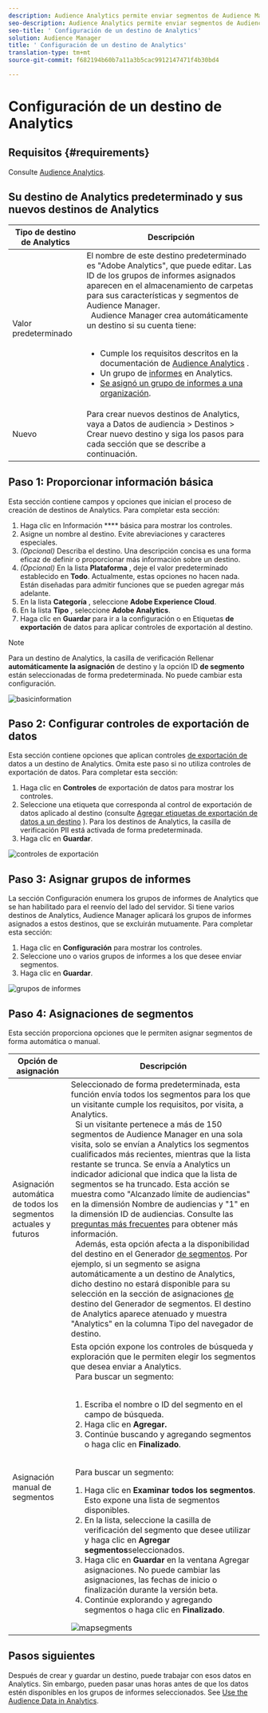 ```yaml
---
description: Audience Analytics permite enviar segmentos de Audience Manager a Analytics. Para usar esta función, hay que crear un destino de Analytics y segmentos de mapas para este en Audience Manager.
seo-description: Audience Analytics permite enviar segmentos de Audience Manager a Analytics. Para usar esta función, hay que crear un destino de Analytics y segmentos de mapas para este en Audience Manager.
seo-title: ' Configuración de un destino de Analytics'
solution: Audience Manager
title: ' Configuración de un destino de Analytics'
translation-type: tm+mt
source-git-commit: f682194b60b7a11a3b5cac9912147471f4b30bd4

---
```



#  Configuración de un destino de Analytics

## Requisitos {#requirements}

Consulte [Audience Analytics](https://marketing.adobe.com/resources/help/en_US/analytics/audiences/).

## Su destino de Analytics predeterminado y sus nuevos destinos de Analytics

| Tipo de destino de Analytics | Descripción |
|---|---|
| Valor predeterminado | El nombre de este destino predeterminado es "Adobe Analytics", que puede editar. Las ID de los grupos de informes asignados aparecen en el almacenamiento de carpetas para sus características y segmentos de Audience Manager. <br>  Audience Manager crea automáticamente un destino si su cuenta tiene: <br>  <ul><li>Cumple los requisitos descritos en la documentación de [Audience Analytics](https://marketing.adobe.com/resources/help/en_US/analytics/audiences/) .</li><li>Un grupo de [informes](https://marketing.adobe.com/resources/help/en_US/sc/implement/ref-reports-report-suites.html) en Analytics.</li><li>[Se asignó un grupo de informes a una organización](https://marketing.adobe.com/resources/help/en_US/mcloud/report-suite-mapping.html).</li></ul> |
| Nuevo | Para crear nuevos destinos de Analytics, vaya a Datos de audiencia &gt; Destinos &gt; Crear nuevo destino y siga los pasos para cada sección que se describe a continuación. |

## Paso 1: Proporcionar información básica

Esta sección contiene campos y opciones que inician el proceso de creación de destinos de Analytics. Para completar esta sección:

1. Haga clic en Información **** básica para mostrar los controles.
1. Asigne un nombre al destino. Evite abreviaciones y caracteres especiales.
1. *(Opcional)* Describa el destino. Una descripción concisa es una forma eficaz de definir o proporcionar más información sobre un destino.
1. *(Opcional)* En la lista **Plataforma** , deje el valor predeterminado establecido en **Todo**. Actualmente, estas opciones no hacen nada. Están diseñadas para admitir funciones que se pueden agregar más adelante.
1. En la lista **Categoría** , seleccione **Adobe Experience Cloud**.
1. En la lista **Tipo** , seleccione **Adobe Analytics**.
1. Haga clic en **Guardar** para ir a la configuración o en Etiquetas **de exportación** de datos para aplicar controles de exportación al destino.

>[!NOTE]
>
>Para un destino de Analytics, la casilla de verificación Rellenar **automáticamente la asignación** de destino y la opción ID **de segmento** están seleccionadas de forma predeterminada. No puede cambiar esta configuración.

![basicinformation](assets/basicinformation.png)

## Paso 2: Configurar controles de exportación de datos

Esta sección contiene opciones que aplican controles [de exportación de](/help/using/features/data-export-controls.md) datos a un destino de Analytics. Omita este paso si no utiliza controles de exportación de datos. Para completar esta sección:

1. Haga clic en **Controles** de exportación de datos para mostrar los controles.
1. Seleccione una etiqueta que corresponda al control de exportación de datos aplicado al destino (consulte [Agregar etiquetas de exportación de datos a un destino](/help/using/features/destinations/add-data-export-labels.md) ). Para los destinos de Analytics, la casilla de verificación PII está activada de forma predeterminada.
1. Haga clic en **Guardar**.

![controles de exportación](assets/exportControls.png)

## Paso 3: Asignar grupos de informes

La sección Configuración enumera los grupos de informes de Analytics que se han habilitado para el reenvío del lado del servidor. Si tiene varios destinos de Analytics, Audience Manager aplicará los grupos de informes asignados a estos destinos, que se excluirán mutuamente. Para completar esta sección:

1. Haga clic en **Configuración** para mostrar los controles.
1. Seleccione uno o varios grupos de informes a los que desee enviar segmentos.
1. Haga clic en **Guardar**.

![grupos de informes](assets/reportSuites.png)

## Paso 4: Asignaciones de segmentos

Esta sección proporciona opciones que le permiten asignar segmentos de forma automática o manual.

| Opción de asignación | Descripción |
|---|---|
| Asignación automática de todos los segmentos actuales y futuros | Seleccionado de forma predeterminada, esta función envía todos los segmentos para los que un visitante cumple los requisitos, por visita, a Analytics. <br>  Si un visitante pertenece a más de 150 segmentos de Audience Manager en una sola visita, solo se envían a Analytics los segmentos cualificados más recientes, mientras que la lista restante se trunca. Se envía a Analytics un indicador adicional que indica que la lista de segmentos se ha truncado. Esta acción se muestra como "Alcanzado límite de audiencias" en la dimensión Nombre de audiencias y "1" en la dimensión ID de audiencias. Consulte las [preguntas más frecuentes](https://marketing.adobe.com/resources/help/en_US/analytics/audiences/mc-audiences-faqs.html) para obtener más información. <br>  Además, esta opción afecta a la disponibilidad del destino en el Generador [de segmentos](/help/using/features/segments/segment-builder.md). Por ejemplo, si un segmento se asigna automáticamente a un destino de Analytics, dicho destino no estará disponible para su selección en la sección de asignaciones [de](/help/using/features/segments/segment-builder.md#segment-builder-controls-destinations) destino del Generador de segmentos. El destino de Analytics aparece atenuado y muestra "Analytics" en la columna Tipo del navegador de destino. |
| Asignación manual de segmentos | Esta opción expone los controles de búsqueda y exploración que le permiten elegir los segmentos que desea enviar a Analytics. <br>  Para buscar un segmento: <br>  <ol><li>Escriba el nombre o ID del segmento en el campo de búsqueda.</li><li>Haga clic en <b>Agregar.</b></li><li>Continúe buscando y agregando segmentos o haga clic en <b>Finalizado</b>.</li></ol><br>  Para buscar un segmento: <ol><li>Haga clic en <b>Examinar todos los segmentos</b>. Esto expone una lista de segmentos disponibles.</li><li>En la lista, seleccione la casilla de verificación del segmento que desee utilizar y haga clic en <b>Agregar segmentos</b>seleccionados.</li><li>Haga clic en <b>Guardar</b> en la ventana Agregar asignaciones. No puede cambiar las asignaciones, las fechas de inicio o finalización durante la versión beta.</li><li>Continúe explorando y agregando segmentos o haga clic en <b>Finalizado</b>.</li></ol> ![mapsegments](assets/mapSegments.png) |

## Pasos siguientes

Después de crear y guardar un destino, puede trabajar con esos datos en Analytics. Sin embargo, pueden pasar unas horas antes de que los datos estén disponibles en los grupos de informes seleccionados. See [Use the Audience Data in Analytics](https://marketing.adobe.com/resources/help/en_US/analytics/audiences/use-audience-data-analytics.html).
